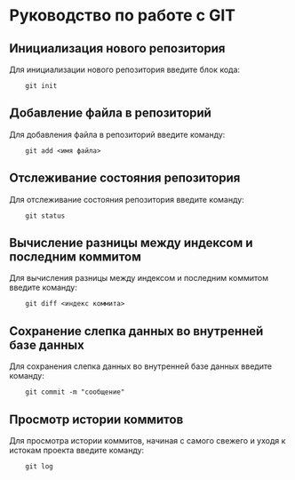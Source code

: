 # Руководство по работе с GIT

## Инициализация нового репозитория

Для инициализации нового репозитория введите блок кода:
```
    git init
```

## Добавление файла в репозиторий

Для добавления файла в репозиторий введите команду:
```
    git add <имя файла>
```

## Отслеживание состояния репозитория

Для отслеживание состояния репозитория введите команду:
```
    git status
```

## Вычисление разницы между индексом и последним коммитом

Для вычисления разницы между индексом и последним коммитом введите команду:
```
    git diff <индекс коммита>
```

## Сохранение слепка данных во внутренней базе данных

Для сохранения слепка данных во внутренней базе данных введите команду:
```
    git commit -m "сообщение"
```

## Просмотр истории коммитов

Для просмотра истории коммитов, начиная с самого свежего и уходя к истокам проекта введите команду:
```
    git log
```